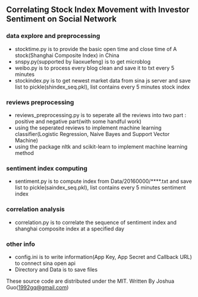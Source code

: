## Correlating Stock Index Movement with Investor Sentiment on Social Network

### data explore and preprocessing
- stocktime.py is to provide the basic open time and close time of A stock(Shanghai Composite Index) in China
- snspy.py(supported by liaoxuefeng) is to get microblog
- weibo.py is to process every blog clean and save it to txt every 5 minutes
- stockindex.py is to get newest market data from sina js server and save list to pickle(shindex_seq.pkl), list contains every 5 minutes stock index

### reviews preprocessing
- reviews_preprocessing.py is to seperate all the reviews into two part : positive and negative part(with some handful work)
- using the seperated reviews to implement machine learning classifier(Logistic Regression, Naive Bayes and Support Vector Machine)
- using the package nltk and scikit-learn to implement machine learning method

### sentiment index computing
- sentiment.py is to compute index from Data/20160000/****.txt and save list to pickle(saindex_seq.pkl), list contains every 5 minutes sentiment index

### correlation analysis
- correlation.py is to correlate the sequence of sentiment index and shanghai composite index at a specified day

### other info
- config.ini is to write information(App Key, App Secret and Callback URL) to connect sina open api
- Directory and Data is to save files

These source code are distributed under the MIT.
Written By Joshua Guo(1992gq@gmail.com)
